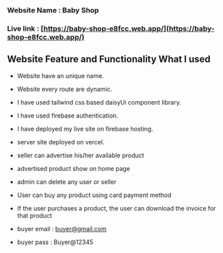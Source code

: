 ### Website Name : Baby Shop

### Live link : [https://baby-shop-e8fcc.web.app/](https://baby-shop-e8fcc.web.app/)

## Website Feature and Functionality What I used

* Website have an unique name.
* Website every route are dynamic.
* I have used tailwind css based daisyUi component library.
* I have used firebase authentication.
* I have deployed my live site on firebase hosting.
*  server site deployed on vercel.
* seller can advertise his/her available product
* advertised product show on home page
* admin can delete any user or seller
* User can buy any product using card payment method
* If the user purchases a product, the user can download the invoice for that product

* buyer email : buyer@gmail.com
* buyer pass  : Buyer@12345